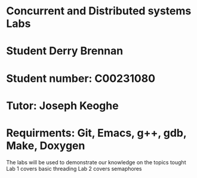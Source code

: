# Concurrent and Distributed systems Labs
# Student Derry Brennan
# Student number: C00231080
# Tutor: Joseph Keoghe
# Requirments: Git, Emacs, g++, gdb, Make, Doxygen

The labs will be used to demonstrate our knowledge on the topics tought
Lab 1 covers basic threading
Lab 2 covers semaphores 
